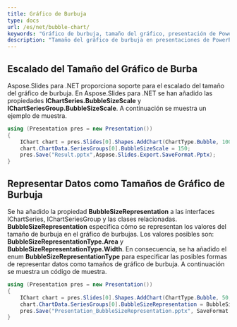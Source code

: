 ```yaml
---
title: Gráfico de Burbuja
type: docs
url: /es/net/bubble-chart/
keywords: "Gráfico de burbuja, tamaño del gráfico, presentación de PowerPoint, C#, Csharp, Aspose.Slides para .NET"
description: "Tamaño del gráfico de burbuja en presentaciones de PowerPoint en C# o .NET"
---
```


## **Escalado del Tamaño del Gráfico de Burba**
Aspose.Slides para .NET proporciona soporte para el escalado del tamaño del gráfico de burbuja. En Aspose.Slides para .NET se han añadido las propiedades **IChartSeries.BubbleSizeScale** y **IChartSeriesGroup.BubbleSizeScale**. A continuación se muestra un ejemplo de muestra.

```c#
using (Presentation pres = new Presentation())
{
	IChart chart = pres.Slides[0].Shapes.AddChart(ChartType.Bubble, 100, 100, 400, 300);
	chart.ChartData.SeriesGroups[0].BubbleSizeScale = 150;
	pres.Save("Result.pptx",Aspose.Slides.Export.SaveFormat.Pptx);
}
```




## **Representar Datos como Tamaños de Gráfico de Burbuja**
Se ha añadido la propiedad **BubbleSizeRepresentation** a las interfaces IChartSeries, IChartSeriesGroup y las clases relacionadas. **BubbleSizeRepresentation** especifica cómo se representan los valores del tamaño de burbuja en el gráfico de burbujas. Los valores posibles son: **BubbleSizeRepresentationType.Area** y **BubbleSizeRepresentationType.Width**. En consecuencia, se ha añadido el enum **BubbleSizeRepresentationType** para especificar las posibles formas de representar datos como tamaños de gráfico de burbuja. A continuación se muestra un código de muestra.

```c#
using (Presentation pres = new Presentation())
{
    IChart chart = pres.Slides[0].Shapes.AddChart(ChartType.Bubble, 50, 50, 600, 400, true);
    chart.ChartData.SeriesGroups[0].BubbleSizeRepresentation = BubbleSizeRepresentationType.Width;
    pres.Save("Presentation_BubbleSizeRepresentation.pptx", SaveFormat.Pptx);
}
```